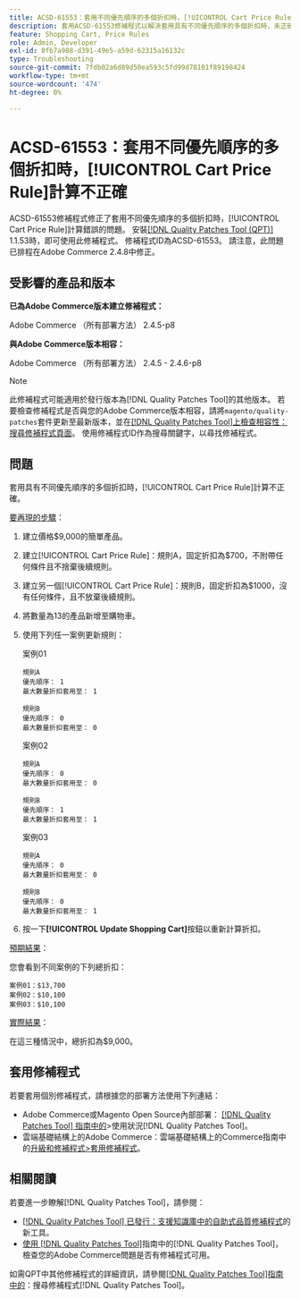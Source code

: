 ```yaml
---
title: ACSD-61553：套用不同優先順序的多個折扣時，[!UICONTROL Cart Price Rule]計算不正確
description: 套用ACSD-61553修補程式以解決套用具有不同優先順序的多個折扣時，未正確計算[!UICONTROL Cart Price Rule]的Adobe Commerce問題。
feature: Shopping Cart, Price Rules
role: Admin, Developer
exl-id: 0fb7a988-d391-49e5-a59d-62315a16132c
type: Troubleshooting
source-git-commit: 7fdb02a6d89d50ea593c5fd99d78101f89198424
workflow-type: tm+mt
source-wordcount: '474'
ht-degree: 0%

---
```


# ACSD-61553：套用不同優先順序的多個折扣時，[!UICONTROL Cart Price Rule]計算不正確

ACSD-61553修補程式修正了套用不同優先順序的多個折扣時，[!UICONTROL Cart Price Rule]計算錯誤的問題。 安裝[[!DNL Quality Patches Tool (QPT)]](https://experienceleague.adobe.com/zh-hant/docs/commerce-operations/tools/quality-patches-tool/quality-patches-tool-to-self-serve-quality-patches) 1.1.53時，即可使用此修補程式。 修補程式ID為ACSD-61553。 請注意，此問題已排程在Adobe Commerce 2.4.8中修正。

## 受影響的產品和版本

**已為Adobe Commerce版本建立修補程式：**

Adobe Commerce （所有部署方法） 2.4.5-p8

**與Adobe Commerce版本相容：**

Adobe Commerce （所有部署方法） 2.4.5 - 2.4.6-p8

>[!NOTE]
>
>此修補程式可能適用於發行版本為[!DNL Quality Patches Tool]的其他版本。 若要檢查修補程式是否與您的Adobe Commerce版本相容，請將`magento/quality-patches`套件更新至最新版本，並在[[!DNL Quality Patches Tool]上檢查相容性：搜尋修補程式頁面](https://experienceleague.adobe.com/tools/commerce-quality-patches/index.html?lang=zh-Hant)。 使用修補程式ID作為搜尋關鍵字，以尋找修補程式。

## 問題

套用具有不同優先順序的多個折扣時，[!UICONTROL Cart Price Rule]計算不正確。

<u>要再現的步驟</u>：

1. 建立價格$9,000的簡單產品。
1. 建立[!UICONTROL Cart Price Rule]：規則A，固定折扣為$700，不附帶任何條件且不捨棄後續規則。
1. 建立另一個[!UICONTROL Cart Price Rule]：規則B，固定折扣為$1000，沒有任何條件，且不放棄後續規則。
1. 將數量為13的產品新增至購物車。
1. 使用下列任一案例更新規則：

   案例01

       規則A
       優先順序： 1
       最大數量折扣套用至： 1
       
       規則B
       優先順序： 0
       最大數量折扣套用至： 0
   
   案例02

       規則A
       優先順序： 0
       最大數量折扣套用至： 0
       
       規則B
       優先順序： 1
       最大數量折扣套用至： 1
   
   案例03

       規則A
       優先順序： 0
       最大數量折扣套用至： 0
       
       規則B
       優先順序： 0
       最大數量折扣套用至： 1
   
1. 按一下&#x200B;**[!UICONTROL Update Shopping Cart]**&#x200B;按鈕以重新計算折扣。

<u>預期結果</u>：

您會看到不同案例的下列總折扣：

    案例01：$13,700
    案例02：$10,100
    案例03：$10,100

<u>實際結果</u>：

在這三種情況中，總折扣為$9,000。

## 套用修補程式

若要套用個別修補程式，請根據您的部署方法使用下列連結：

* Adobe Commerce或Magento Open Source內部部署： [[!DNL Quality Patches Tool] 指南中的](/help/tools/quality-patches-tool/usage.md)>使用狀況[!DNL Quality Patches Tool]。
* 雲端基礎結構上的Adobe Commerce：雲端基礎結構上的Commerce指南中的[升級和修補程式>套用修補程式](https://experienceleague.adobe.com/docs/commerce-cloud-service/user-guide/develop/upgrade/apply-patches.html?lang=zh-Hant)。

## 相關閱讀

若要進一步瞭解[!DNL Quality Patches Tool]，請參閱：

* [[!DNL Quality Patches Tool] 已發行：支援知識庫中的自助式品質修補程式](https://experienceleague.adobe.com/zh-hant/docs/commerce-operations/tools/quality-patches-tool/quality-patches-tool-to-self-serve-quality-patches)的新工具。
* [使用 [!DNL Quality Patches Tool]](/help/tools/quality-patches-tool/patches-available-in-qpt/check-patch-for-magento-issue-with-magento-quality-patches.md)指南中的[!DNL Quality Patches Tool]，檢查您的Adobe Commerce問題是否有修補程式可用。

如需QPT中其他修補程式的詳細資訊，請參閱[[!DNL Quality Patches Tool]指南中的](https://experienceleague.adobe.com/tools/commerce-quality-patches/index.html?lang=zh-Hant)：搜尋修補程式[!DNL Quality Patches Tool]。
